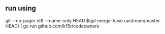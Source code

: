 ## run using
git --no-pager diff --name-only HEAD $(git merge-base upstream/master HEAD) | go run github.com/k15r/codeowners
